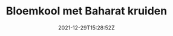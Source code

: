 ---
# SPDX-License-Identifier: CC-BY-SA-4.0
# Copyright © 2021 Casper Meijn <casper@meijn.net>
# 
# This work is licensed under the Creative Commons Attribution-ShareAlike 4.0 International License. 
# To view a copy of this license, visit http://creativecommons.org/licenses/by-sa/4.0/ or 
#   send a letter to Creative Commons, PO Box 1866, Mountain View, CA 94042, USA.

layout: recipe
date: 2021-12-29T15:28:52Z
title: "Bloemkool met Baharat kruiden"
authorName: Casper Meijn
authorURL: https://www.caspermeijn.nl
sourceName: Spice Wise Too zonder zout meer smaak
sourceURL: https://www.bol.com/nl/nl/p/spice-wise-too/9200000069641505/
category: Avondeten
yield: 2 personen
prepTime: 20 minuten
cookTime: 10 minuten

ingredients:
- 1 bloemkool
- 3 sjalotjes
- 1 eetlepel Baharat kruidenmix
- 250 ml kokosmelk
- 20 gram pistachenootjes
- Naanbrood

directions:
- Verwarm de oven volgens de verpakking van het naanbrood
- Snij de bloemkool in stukken en kook in 18 minuten beetgaar. Giet dit vervolgens af
- Snij de sjalotjes fijn en bak dit olijfolie
- Voeg de Baharat kruidenmix toe aan de sjalotjes en bak dit even mee
- Schenk de kokosmelk bij de sjalotjes en warm dit kort door
- Voeg de bloemkool toe aan het mengsel en laat dit warm worden
- Bereid het naanbrood volgens de verpakking
- Pel de pistache nootjes
- Dien het gerecht op, waarbij het gerecht met het naanbrood wordt gegeten. Voeg de pistache nootjes toe als garnering

components:
- Baharat kruidenmix
---